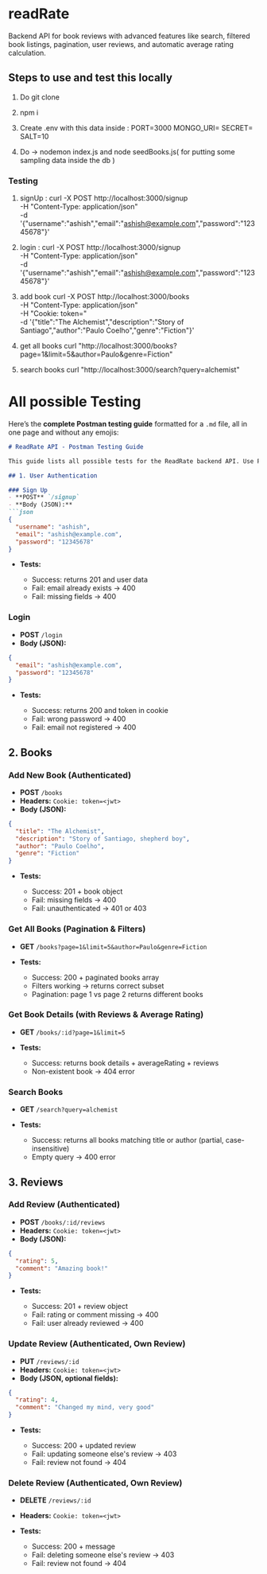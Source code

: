 ﻿# readRate
Backend API for book reviews with advanced features like search, filtered book listings, pagination, user reviews, and automatic average rating calculation.

## Steps to use and test this locally 

1. Do git clone  <link to this repo> 

2. npm i 

3. Create .env with this data inside : 
    PORT=3000
    MONGO_URI=<your-mongodb-connection-string>
    SECRET=<your-jwt-secret>
    SALT=10

4. Do -> nodemon index.js and node seedBooks.js( for putting some sampling data inside the db )

### Testing 

1. signUp : 
    curl -X POST http://localhost:3000/signup \
    -H "Content-Type: application/json" \
    -d '{"username":"ashish","email":"ashish@example.com","password":"12345678"}'

2. login : 
    curl -X POST http://localhost:3000/signup \
    -H "Content-Type: application/json" \
    -d '{"username":"ashish","email":"ashish@example.com","password":"12345678"}'

3. add book
    curl -X POST http://localhost:3000/books \
    -H "Content-Type: application/json" \
    -H "Cookie: token=<your-jwt-token>" \
    -d '{"title":"The Alchemist","description":"Story of Santiago","author":"Paulo Coelho","genre":"Fiction"}'

4. get all books 
    curl "http://localhost:3000/books?page=1&limit=5&author=Paulo&genre=Fiction"

5. search books 
    curl "http://localhost:3000/search?query=alchemist"


# All possible Testing 
Here’s the **complete Postman testing guide** formatted for a `.md` file, all in one page and without any emojis:

````markdown
# ReadRate API - Postman Testing Guide

This guide lists all possible tests for the ReadRate backend API. Use Postman or curl to test endpoints.

## 1. User Authentication

### Sign Up
- **POST** `/signup`  
- **Body (JSON):**
```json
{
  "username": "ashish",
  "email": "ashish@example.com",
  "password": "12345678"
}
````

* **Tests:**

  * Success: returns 201 and user data
  * Fail: email already exists → 400
  * Fail: missing fields → 400

### Login

* **POST** `/login`
* **Body (JSON):**

```json
{
  "email": "ashish@example.com",
  "password": "12345678"
}
```

* **Tests:**

  * Success: returns 200 and token in cookie
  * Fail: wrong password → 400
  * Fail: email not registered → 400

## 2. Books

### Add New Book (Authenticated)

* **POST** `/books`
* **Headers:** `Cookie: token=<jwt>`
* **Body (JSON):**

```json
{
  "title": "The Alchemist",
  "description": "Story of Santiago, shepherd boy",
  "author": "Paulo Coelho",
  "genre": "Fiction"
}
```

* **Tests:**

  * Success: 201 + book object
  * Fail: missing fields → 400
  * Fail: unauthenticated → 401 or 403

### Get All Books (Pagination & Filters)

* **GET** `/books?page=1&limit=5&author=Paulo&genre=Fiction`
* **Tests:**

  * Success: 200 + paginated books array
  * Filters working → returns correct subset
  * Pagination: page 1 vs page 2 returns different books

### Get Book Details (with Reviews & Average Rating)

* **GET** `/books/:id?page=1&limit=5`
* **Tests:**

  * Success: returns book details + averageRating + reviews
  * Non-existent book → 404 error

### Search Books

* **GET** `/search?query=alchemist`
* **Tests:**

  * Success: returns all books matching title or author (partial, case-insensitive)
  * Empty query → 400 error

## 3. Reviews

### Add Review (Authenticated)

* **POST** `/books/:id/reviews`
* **Headers:** `Cookie: token=<jwt>`
* **Body (JSON):**

```json
{
  "rating": 5,
  "comment": "Amazing book!"
}
```

* **Tests:**

  * Success: 201 + review object
  * Fail: rating or comment missing → 400
  * Fail: user already reviewed → 400

### Update Review (Authenticated, Own Review)

* **PUT** `/reviews/:id`
* **Headers:** `Cookie: token=<jwt>`
* **Body (JSON, optional fields):**

```json
{
  "rating": 4,
  "comment": "Changed my mind, very good"
}
```

* **Tests:**

  * Success: 200 + updated review
  * Fail: updating someone else's review → 403
  * Fail: review not found → 404

### Delete Review (Authenticated, Own Review)

* **DELETE** `/reviews/:id`
* **Headers:** `Cookie: token=<jwt>`
* **Tests:**

  * Success: 200 + message
  * Fail: deleting someone else's review → 403
  * Fail: review not found → 404


